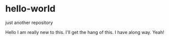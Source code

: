 # hello-world
just another repository

Hello I am really new to this. I'll get the hang of this. I have along way. Yeah!
